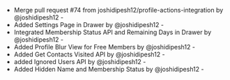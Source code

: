 - Merge pull request #74 from joshidipesh12/profile-actions-integration by @joshidipesh12 -
- Added Settings Page in Drawer by @joshidipesh12 -
- Integrated Membership Status API and Remaining Days in Drawer by @joshidipesh12 -
- Added Profile Blur View for Free Members by @joshidipesh12 -
- Added Get Contacts Visited API by @joshidipesh12 -
- added Ignored Users API by @joshidipesh12 -
- Added Hidden Name and Membership Status by @joshidipesh12 -
